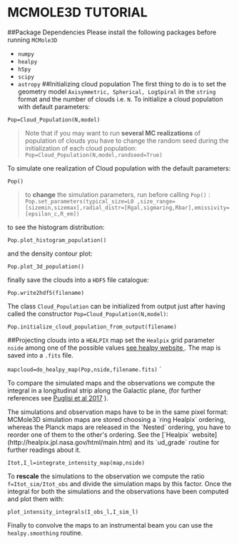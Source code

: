 # MCMOLE3D  TUTORIAL

##Package Dependencies
Please install the following packages  before running `MCMole3D`
- `numpy`
- `healpy`
- `h5py`
- `scipy`
- `astropy`
##Initializing cloud population
The first thing to do is to set the geometry model `Axisymmetric, Spherical, LogSpiral` in the `string` format and the number of clouds i.e. `N`. To initialize a cloud population with default parameters:

`Pop=Cloud_Population(N,model)
`
>Note that if you may want to run **several MC realizations** of population of clouds you have to change the random seed during the initialization of each cloud population:
`Pop=Cloud_Population(N,model,randseed=True)`


To simulate one realization of Cloud population with the default parameters:

`Pop()
`

>to **change** the simulation parameters, run before calling `Pop()` :
`Pop.set_parameters(typical_size=L0 ,size_range=[sizemin,sizemax],radial_distr=[Rgal,sigmaring,Rbar],emissivity=[epsilon_c,R_em])`

to see the histogram distribution:

`Pop.plot_histogram_population() `

and the density contour plot:

`Pop.plot_3d_population()`

finally save the clouds into a `HDF5` file catalogue:

`Pop.write2hdf5(filename)`


The class `Cloud_Population` can be initialized from output just after having called the constructor `Pop=Cloud_Population(N,model)`:

`Pop.initialize_cloud_population_from_output(filename)`

##Projecting clouds into a `HEALPIX` map
set the `Healpix` grid parameter `nside` among one of the possible values [see healpy website ](http://healpy.readthedocs.io/en/latest/). The map is  saved into a `.fits` file.

`mapcloud=do_healpy_map(Pop,nside,filename.fits)`
`

To compare the simulated maps and the observations we compute the integral in a longitudinal strip  along the Galactic plane, (for further references see [Puglisi et al 2017](http://arxiv.org/abs/1701.07856) ).

<aside class="warning">
The simulations and observation  maps have to be in the same pixel format:  MCMole3D simulation maps are stored choosing a  `ring Healpix` ordering, whereas the Planck maps are released in the `Nested` ordering, you have to reorder one of them to the other's ordering. See the [`Healpix` website](http://healpix.jpl.nasa.gov/html/main.htm) and its `ud_grade` routine  for further readings about it.
</aside>

`Itot,I_l=integrate_intensity_map(map,nside)`

To **rescale** the simulations to the observation we compute the ratio `f=Itot_sim/Itot_obs`   and divide the simulation maps by this factor.
Once  the integral for both the simulations and the observations  have been computed and plot them with:

`plot_intensity_integrals(I_obs_l,I_sim_l)`

Finally to convolve the maps  to an instrumental beam you can use the `healpy.smoothing` routine.
